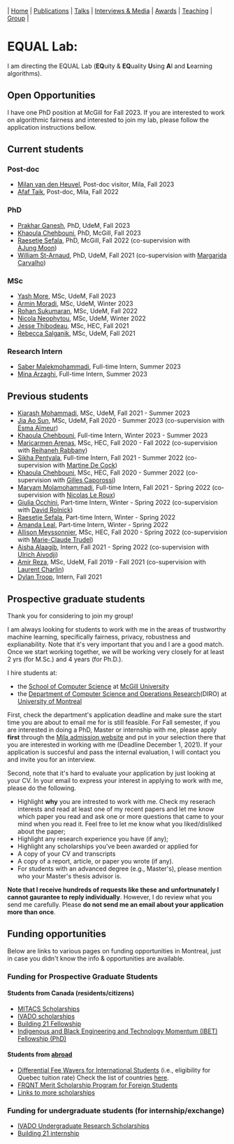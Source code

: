 | [Home](index.md) | [Publications](publications.md) | [Talks](talks.md) | [Interviews & Media](news.md) | [Awards](awards.md) | [Teaching](teaching.md) | [Group](student.md) | 

# EQUAL Lab: 
I am directing the EQUAL Lab (**EQ**uity & **EQ**uality **U**sing **A**I and **L**earning algorithms).

## Open Opportunities
I have one PhD position at McGill for Fall 2023. If you are interested to work on algorithmic fairness and interested to join my lab, please follow the application instructions bellow.


## Current students

### Post-doc
- [Milan van den Heuvel](https://www.milanvandenheuvel.com/), Post-doc visitor, Mila, Fall 2023
- [Afaf Taik](), Post-doc, Mila, Fall 2022

### PhD
- [Prakhar Ganesh](https://prakharg24.github.io/), PhD, UdeM, Fall 2023
- [Khaoula Chehbouni](), PhD, McGill, Fall 2023
- [Raesetje Sefala](https://sefalab.github.io/), PhD, McGill, Fall 2022 (co-supervision with [AJung Moon](https://www.ajungmoon.com/))
- [William St-Arnaud](), PhD, UdeM, Fall 2021 (co-supervision with [Margarida Carvalho](http://margaridacarvalho.org/))

### MSc
- [Yash More](), MSc, UdeM, Fall 2023
- [Armin Moradi](), MSc, UdeM, Winter 2023
- [Rohan Sukumaran](https://rsk97.github.io/), MSc, UdeM, Fall 2022
- [Nicola Neophytou](https://www.linkedin.com/in/nicola-neophytou/), MSc, UdeM, Winter 2022
- [Jesse Thibodeau](), MSc, HEC, Fall 2021
- [Rebecca Salganik](https://www.rebeccasalganik.com/), MSc, UdeM, Fall 2021

### Research Intern
- [Saber Malekmohammadi](), Full-time Intern, Summer 2023
- [Mina Arzaghi](), Full-time Intern, Summer 2023

## Previous students
- [Kiarash Mohammadi](https://sites.google.com/view/kiarashinho), MSc, UdeM, Fall 2021 - Summer 2023
- [Jia Ao Sun](), MSc, UdeM, Fall 2020 - Summer 2023 (co-supervision with [Esma Aïmeur](http://www.iro.umontreal.ca/~aimeur/))
- [Khaoula Chehbouni](), Full-time Intern, Winter 2023 - Summer 2023
- [Maricarmen Arenas](), MSc, HEC, Fall 2020 - Fall 2022 (co-supervision with [Reihaneh Rabbany](http://www.reirab.com/))
- [Sikha Pentyala](), Full-time Intern, Fall 2021 - Summer 2022 (co-supervision with [Martine De Cock](http://faculty.washington.edu/mdecock/))
- [Khaoula Chehbouni](), MSc, HEC, Fall 2020 - Summer 2022 (co-supervision with [Gilles Caporossi](https://www.hec.ca/en/profs/gilles.caporossi.html))
- [Maryam Molamohammadi](), Full-time Intern, Fall 2021 - Spring 2022 (co-supervision with [Nicolas Le Roux](http://nicolas.le-roux.name/))
- [Giulia Occhini](https://www.turing.ac.uk/people/doctoral-students/giulia-occhini), Part-time Intern,  Winter - Spring 2022 (co-supervision with [David Rolnick](https://davidrolnick.com/))
- [Raesetje Sefala](), Part-time Intern, Winter - Spring 2022
- [Amanda Leal](https://www.chairedemocratie.com/members/leal-amanda/), Part-time Intern,  Winter - Spring 2022
- [Allison Meyssonnier](), MSc, HEC, Fall 2020 - Spring 2022 (co-supervision with [Marie-Claude Trudel](https://www.hec.ca/profs/marie-claude.trudel.html))
- [Aisha Alaagib](), Intern, Fall 2021 - Spring 2022 (co-supervision with [Ulrich Aivodji](https://aivodji.github.io/))
- [Amir Reza](https://amir9ume.github.io/), MSc, UdeM, Fall 2019 - Fall 2021 (co-supervision with [Laurent Charlin](http://www.cs.toronto.edu/~lcharlin/))
- [Dylan Troop](https://www.linkedin.com/in/dtroop/?originalSubdomain=ca), Intern, Fall 2021

## Prospective graduate students
Thank you for considering to join my group! 

I am always looking for students to work with me in the areas of trustworthy machine learning, specifically fairness, privacy, robustness and explianability.
Note that it's very important that you and I are a good match. Once we start working together, we will be working very closely for at least 2 yrs (for M.Sc.) and 4 years (for Ph.D.).

I hire students at:
- the [School of Computer Science](https://www.cs.mcgill.ca/) at [McGill University](https://www.mcgill.ca/)
- the [Department of Computer Science and Operations Research](https://diro.umontreal.ca/english/home/)(DIRO) at [University of Montreal](https://www.umontreal.ca/)

First, check the department's application deadline and make sure the start time you are about to email me for is still feasible. For Fall semester, if you are interested in doing a PhD, Master or internship with me, please apply **first** through the [Mila admission website](https://mila.quebec/en/cours/supervision/) and put in your selection there that you are interested in working with me (Deadline December 1, 2021). If your application is succesful and pass the internal evaluation, I will contact you and invite you for an interview.

Second, note that it's hard to evaluate your application by just looking at your CV. In your email to express your interest in applying to work with me, please do the following. 

- Highlight **why** you are intrested to work with me. Check my reserach interests and read at least one of my recent papers and let me know which paper you read and ask one or more questions that came to your mind when you read it. Feel free to let me know what you liked/disliked about the paper;
- Highlight any research experience you have (if any);
- Highlight any scholarships you've been awarded or applied for
- A copy of your CV and transcripts
- A copy of a report, article, or paper you wrote (if any). 
- For students with an advanced degree (e.g., Master's), please mention who your Master's thesis advisor is.

**Note that I receive hundreds of requests like these and unfortnunately I cannot gaurantee to reply individually**. However, I do review what you send me carefully. Please **do not send me an email about your application more than once**.

## Funding opportunities
Below are links to various pages on funding opportunities in Montreal, just in case you didn't know the info & opportunities are available. 

### Funding for Prospective Graduate Students

#### Students from Canada (residents/citizens)
- [MITACS Scholarships](https://www.google.com/url?q=https%3A%2F%2Fwww.mitacs.ca%2Fen%2Fprograms%23student&sa=D&sntz=1&usg=AFQjCNFkzoNUXQ4XpPEvMMuuJsWYheF4hg)
- [IVADO scholarships](https://www.google.com/url?q=https%3A%2F%2Fivado.ca%2Fen%2Fivado-scholarships%2F&sa=D&sntz=1&usg=AFQjCNHdpAK3-9FjIsROX0t_Yw9Y1WDw3Q)
- [Building 21 Fellowship](https://www.google.com/url?q=https%3A%2F%2Fbuilding21.ca%2Fabout-the-blue-fellowship-1&sa=D&sntz=1&usg=AFQjCNGBY2nh46VFcWO6VR7S13W_7UGO2A)
- [Indigenous and Black Engineering and Technology Momentum (IBET) Fellowship (PhD)](https://www.google.com/url?q=https%3A%2F%2Fwww.cbc.ca%2Fnews%2Fcanada%2Fhamilton%2Fmcmaster-ontario-universities-fellowships-black-indigenous-students-1.5895450&sa=D&sntz=1&usg=AFQjCNGUo4xMDg_x5SVN9rUHMUETjQce9A)

#### Students from [abroad](https://www.google.com/url?q=https%3A%2F%2Fwww.mcgill.ca%2Fgps%2Ffunding%2Finternational&sa=D&sntz=1&usg=AFQjCNHujPzQhx0Xgz9-AbOnBp_W-qWG6A)

- [Differential Fee Wavers for International Students](https://www.google.com/url?q=https%3A%2F%2Fwww.mcgill.ca%2Fgps%2Ffunding%2Finternational%2Fdfw&sa=D&sntz=1&usg=AFQjCNEM9iQTsi5BEYZoSDzQIcfPkvrD-A) (i.e., eligibility for Quebec tuition rate) Check the list of countries [here](http://www.google.com/url?q=http%3A%2F%2Fwww.education.gouv.qc.ca%2Fen%2Freferences%2Fstudying-in-quebec%2Fexemptions%2Fagreements-between-the-quebec-government-and-foreign-governments%2F&sa=D&sntz=1&usg=AFQjCNGTpH5F1y-CWViMleSAz9pwiP5BGQ).
- [FRQNT Merit Scholarship Program for Foreign Students](http://www.google.com/url?q=http%3A%2F%2Fwww.frqnt.gouv.qc.ca%2Fen%2Fbourses-et-subventions%2Fconsulter-les-programmes-remplir-une-demande%2Fbourse%3Fid%3D4xqvxkrz1560964410956&sa=D&sntz=1&usg=AFQjCNFC-bszZ7p3r05xfmo0EdKThBEvRg)
- [Links to more scholarships](https://www.google.com/url?q=https%3A%2F%2Fwww.universitystudy.ca%2Fplan-for-university%2Fscholarship-opportunities-for-international-students%2F&sa=D&sntz=1&usg=AFQjCNGGebHhaLqNc664razxrPHClu8KOw)

### Funding for undergraduate students (for internship/exchange)

- [IVADO Undergraduate Research Scholarships](https://www.google.com/url?q=https%3A%2F%2Fivado.ca%2Fen%2Fivado-scholarships%2Fundergraduate-research-scholarships%2F&sa=D&sntz=1&usg=AFQjCNE6f9n27E8DhvhNnItix76ohDduew)
- [Building 21 internship](https://www.google.com/url?q=https%3A%2F%2Fbuilding21.ca%2Fblue-intern&sa=D&sntz=1&usg=AFQjCNHPm5rbdY3gyQIs5dKL_sO2qK6Z8A)
